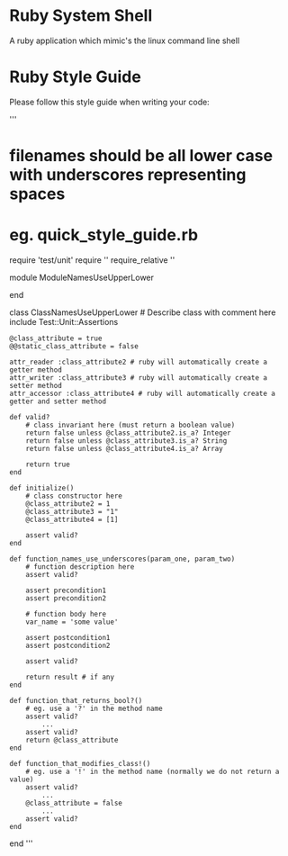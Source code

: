 # Ruby System Shell

A ruby application which mimic's the linux command line shell

# Ruby Style Guide

Please follow this style guide when writing your code:

'''
# filenames should be all lower case with underscores representing spaces
# eg. quick_style_guide.rb

require 'test/unit'
require '<put gems here>'
require_relative '<put custom ruby files here>'

module ModuleNamesUseUpperLower

end

class ClassNamesUseUpperLower
	# Describe class with comment here
	include Test::Unit::Assertions

	@class_attribute = true
	@@static_class_attribute = false

	attr_reader :class_attribute2 # ruby will automatically create a getter method
	attr_writer :class_attribute3 # ruby will automatically create a setter method
	attr_accessor :class_attribute4 # ruby will automatically create a getter and setter method

	def valid?
		# class invariant here (must return a boolean value)
		return false unless @class_attribute2.is_a? Integer
		return false unless @class_attribute3.is_a? String
		return false unless @class_attribute4.is_a? Array

		return true
	end

	def initialize()
		# class constructor here
		@class_attribute2 = 1
		@class_attribute3 = "1"
		@class_attribute4 = [1]

		assert valid?
	end

	def function_names_use_underscores(param_one, param_two)
		# function description here
		assert valid?

		assert precondition1
		assert precondition2

		# function body here
		var_name = 'some value'

		assert postcondition1
		assert postcondition2

		assert valid?

		return result # if any
	end

	def function_that_returns_bool?()
		# eg. use a '?' in the method name
		assert valid?
			...
		assert valid?
		return @class_attribute
	end

	def function_that_modifies_class!()
		# eg. use a '!' in the method name (normally we do not return a value)
		assert valid?
			...
		@class_attribute = false
			...
		assert valid?
	end
end
'''